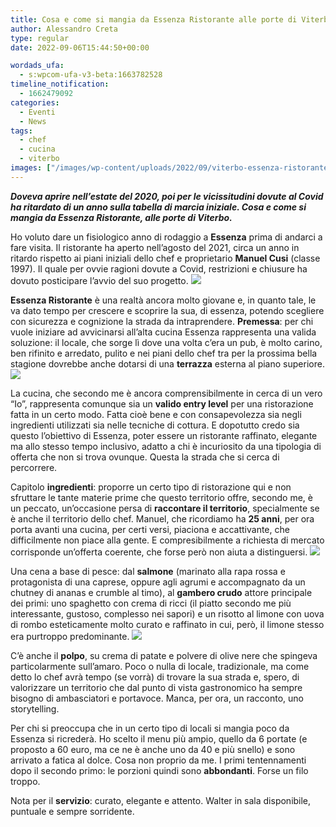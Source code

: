 ```yaml
---
title: Cosa e come si mangia da Essenza Ristorante alle porte di Viterbo 
author: Alessandro Creta
type: regular
date: 2022-09-06T15:44:50+00:00

wordads_ufa:
  - s:wpcom-ufa-v3-beta:1663782528
timeline_notification:
  - 1662479092
categories:
  - Eventi
  - News
tags:
  - chef
  - cucina
  - viterbo
images: ["/images/wp-content/uploads/2022/09/viterbo-essenza-ristorante-menu-1.webp"]
---
```

**_Doveva aprire nell&#8217;estate del 2020, poi per le vicissitudini dovute al Covid ha ritardato di un anno sulla tabella di marcia iniziale. Cosa e come si mangia da Essenza Ristorante, alle porte di Viterbo._**

Ho voluto dare un fisiologico anno di rodaggio a **Essenza** prima di andarci a fare visita. Il ristorante ha aperto nell’agosto del 2021, circa un anno in ritardo rispetto ai piani iniziali dello chef e proprietario **Manuel Cusi** (classe 1997). Il quale per ovvie ragioni dovute a Covid, restrizioni e chiusure ha dovuto posticipare l&#8217;avvio del suo progetto. 
![](/images/wp-content/uploads/2022/09/ristorante-essenza-viterbo-sala.webp)
 

**Essenza Ristorante** è una realtà ancora molto giovane e, in quanto tale, le va dato tempo per crescere e scoprire la sua, di essenza, potendo scegliere con sicurezza e cognizione la strada da intraprendere. **Premessa**: per chi vuole iniziare ad avvicinarsi all’alta cucina Essenza rappresenta una valida soluzione: il locale, che sorge lì dove una volta c’era un pub, è molto carino, ben rifinito e arredato, pulito e nei piani dello chef tra per la prossima bella stagione dovrebbe anche dotarsi di una **terrazza** esterna al piano superiore. 
![](/images/wp-content/uploads/2022/09/essenza-viterbo-menu.webp)
 

La cucina, che secondo me è ancora comprensibilmente in cerca di un vero &#8220;Io&#8221;, rappresenta comunque sia un **valido entry level** per una ristorazione fatta in un certo modo. Fatta cioè bene e con consapevolezza sia negli ingredienti utilizzati sia nelle tecniche di cottura. E dopotutto credo sia questo l&#8217;obiettivo di Essenza, poter essere un ristorante raffinato, elegante ma allo stesso tempo inclusivo, adatto a chi è incuriosito da una tipologia di offerta che non si trova ovunque. Questa la strada che si cerca di percorrere.

Capitolo **ingredienti**: proporre un certo tipo di ristorazione qui e non sfruttare le tante materie prime che questo territorio offre, secondo me, è un peccato, un&#8217;occasione persa di **raccontare il territorio**, specialmente se è anche il territorio dello chef. Manuel, che ricordiamo ha **25 anni**, per ora porta avanti una cucina, per certi versi, piaciona e accattivante, che difficilmente non piace alla gente. E compresibilmente a richiesta di mercato corrisponde un&#8217;offerta coerente, che forse però non aiuta a distinguersi. 
![](/images/wp-content/uploads/2022/09/ristorante-essenza-viterbo.webp)
 

Una cena a base di pesce: dal **salmone** (marinato alla rapa rossa e protagonista di una caprese, oppure agli agrumi e accompagnato da un chutney di ananas e crumble al timo), al **gambero crudo** attore principale dei primi: uno spaghetto con crema di ricci (il piatto secondo me più interessante, gustoso, complesso nei sapori) e un risotto al limone con uova di rombo esteticamente molto curato e raffinato in cui, però, il limone stesso era purtroppo predominante. 
![](/images/wp-content/uploads/2022/09/viterbo-essenza-ristorante-menu-1.webp?w=1024)
 

C’è anche il **polpo**, su crema di patate e polvere di olive nere che spingeva particolarmente sull&#8217;amaro. Poco o nulla di locale, tradizionale, ma come detto lo chef avrà tempo (se vorrà) di trovare la sua strada e, spero, di valorizzare un territorio che dal punto di vista gastronomico ha sempre bisogno di ambasciatori e portavoce.&nbsp;Manca, per ora, un racconto, uno storytelling. 

Per chi si preoccupa che in un certo tipo di locali si mangia poco da Essenza si ricrederà. Ho scelto il menu più ampio, quello da 6 portate (e proposto a 60 euro, ma ce ne è anche uno da 40 e più snello) e sono arrivato a fatica al dolce. Cosa non proprio da me. I primi tentennamenti dopo il secondo primo: le porzioni quindi sono **abbondanti**. Forse un filo troppo.

Nota per il **servizio**: curato, elegante e attento. Walter in sala disponibile, puntuale e sempre sorridente.